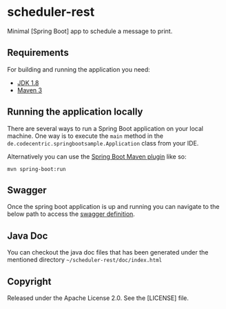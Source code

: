 # scheduler-rest

Minimal [Spring Boot] app to schedule a message to print.

## Requirements

For building and running the application you need:

- [JDK 1.8](http://www.oracle.com/technetwork/java/javase/downloads/jdk8-downloads-2133151.html)
- [Maven 3](https://maven.apache.org)

## Running the application locally

There are several ways to run a Spring Boot application on your local machine. One way is to execute the `main` method in the `de.codecentric.springbootsample.Application` class from your IDE.

Alternatively you can use the [Spring Boot Maven plugin](https://docs.spring.io/spring-boot/docs/current/reference/html/build-tool-plugins-maven-plugin.html) like so:

```shell
mvn spring-boot:run
```

## Swagger
Once the spring boot application is up and running you can navigate to the below path to access the [swagger definition](http://localhost:8080/swagger-ui.html#/).

## Java Doc
You can checkout the java doc files that has been generated under the mentioned directory
```~/scheduler-rest/doc/index.html```


## Copyright

Released under the Apache License 2.0. See the [LICENSE] file.
